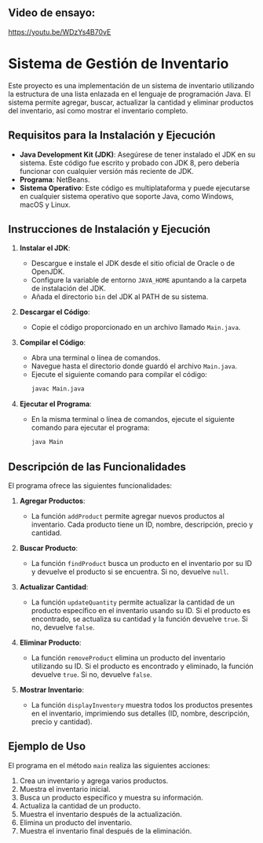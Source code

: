 ## Video de ensayo:
https://youtu.be/WDzYs4B70vE

# Sistema de Gestión de Inventario

Este proyecto es una implementación de un sistema de inventario utilizando la estructura de una lista enlazada en el lenguaje de programación Java. El sistema permite agregar, buscar, actualizar la cantidad y eliminar productos del inventario, así como mostrar el inventario completo.

## Requisitos para la Instalación y Ejecución

- **Java Development Kit (JDK)**: Asegúrese de tener instalado el JDK en su sistema. Este código fue escrito y probado con JDK 8, pero debería funcionar con cualquier versión más reciente de JDK.
- **Programa**: NetBeans.
- **Sistema Operativo**: Este código es multiplataforma y puede ejecutarse en cualquier sistema operativo que soporte Java, como Windows, macOS y Linux.

## Instrucciones de Instalación y Ejecución

1. **Instalar el JDK**:
   - Descargue e instale el JDK desde el sitio oficial de Oracle o de OpenJDK.
   - Configure la variable de entorno `JAVA_HOME` apuntando a la carpeta de instalación del JDK.
   - Añada el directorio `bin` del JDK al PATH de su sistema.

2. **Descargar el Código**:
   - Copie el código proporcionado en un archivo llamado `Main.java`.

3. **Compilar el Código**:
   - Abra una terminal o línea de comandos.
   - Navegue hasta el directorio donde guardó el archivo `Main.java`.
   - Ejecute el siguiente comando para compilar el código:
     ```sh
     javac Main.java
     ```

4. **Ejecutar el Programa**:
   - En la misma terminal o línea de comandos, ejecute el siguiente comando para ejecutar el programa:
     ```sh
     java Main
     ```

## Descripción de las Funcionalidades

El programa ofrece las siguientes funcionalidades:

1. **Agregar Productos**:
   - La función `addProduct` permite agregar nuevos productos al inventario. Cada producto tiene un ID, nombre, descripción, precio y cantidad.

2. **Buscar Producto**:
   - La función `findProduct` busca un producto en el inventario por su ID y devuelve el producto si se encuentra. Si no, devuelve `null`.

3. **Actualizar Cantidad**:
   - La función `updateQuantity` permite actualizar la cantidad de un producto específico en el inventario usando su ID. Si el producto es encontrado, se actualiza su cantidad y la función devuelve `true`. Si no, devuelve `false`.

4. **Eliminar Producto**:
   - La función `removeProduct` elimina un producto del inventario utilizando su ID. Si el producto es encontrado y eliminado, la función devuelve `true`. Si no, devuelve `false`.

5. **Mostrar Inventario**:
   - La función `displayInventory` muestra todos los productos presentes en el inventario, imprimiendo sus detalles (ID, nombre, descripción, precio y cantidad).

## Ejemplo de Uso

El programa en el método `main` realiza las siguientes acciones:
1. Crea un inventario y agrega varios productos.
2. Muestra el inventario inicial.
3. Busca un producto específico y muestra su información.
4. Actualiza la cantidad de un producto.
5. Muestra el inventario después de la actualización.
6. Elimina un producto del inventario.
7. Muestra el inventario final después de la eliminación.
